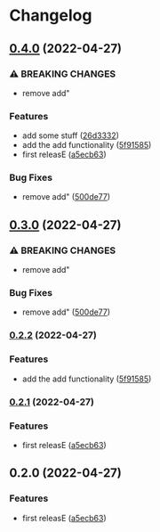 # Changelog

## [0.4.0](https://github.com/martij19/go/compare/three-v0.3.0...three/v0.4.0) (2022-04-27)


### ⚠ BREAKING CHANGES

* remove add"

### Features

* add some stuff ([26d3332](https://github.com/martij19/go/commit/26d3332f8899bf966d046c87cf9cd26641f9644a))
* add the add functionality ([5f91585](https://github.com/martij19/go/commit/5f9158546e571263226f5a6975418b21053a1721))
* first releasE ([a5ecb63](https://github.com/martij19/go/commit/a5ecb63d50b54f664f41b3dcb7a260331f105168))


### Bug Fixes

* remove add" ([500de77](https://github.com/martij19/go/commit/500de772655ccb6385de45892860bf7a30821055))

## [0.3.0](https://github.com/martij19/go/compare/three/v0.2.2...three/v0.3.0) (2022-04-27)


### ⚠ BREAKING CHANGES

* remove add"

### Bug Fixes

* remove add" ([500de77](https://github.com/martij19/go/commit/500de772655ccb6385de45892860bf7a30821055))

### [0.2.2](https://github.com/martij19/go/compare/three-v0.2.1...three/v0.2.2) (2022-04-27)


### Features

* add the add functionality ([5f91585](https://github.com/martij19/go/commit/5f9158546e571263226f5a6975418b21053a1721))

### [0.2.1](https://github.com/martij19/go/compare/three-v0.2.0...three-v0.2.1) (2022-04-27)


### Features

* first releasE ([a5ecb63](https://github.com/martij19/go/commit/a5ecb63d50b54f664f41b3dcb7a260331f105168))

## 0.2.0 (2022-04-27)


### Features

* first releasE ([a5ecb63](https://github.com/martij19/go/commit/a5ecb63d50b54f664f41b3dcb7a260331f105168))
